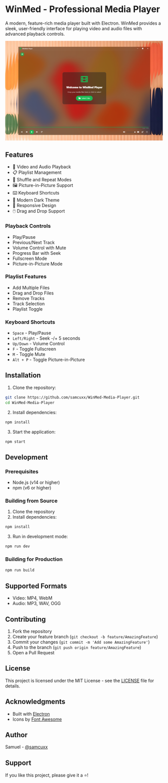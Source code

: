 # WinMed - Professional Media Player

A modern, feature-rich media player built with Electron. WinMed provides a sleek, user-friendly interface for playing video and audio files with advanced playback controls.

![WinMed Screenshot](screenshot.png)

## Features

- 🎥 Video and Audio Playback
- 📋 Playlist Management
- 🔄 Shuffle and Repeat Modes
- 🖼️ Picture-in-Picture Support
- ⌨️ Keyboard Shortcuts
- 🎨 Modern Dark Theme
- 📱 Responsive Design
- 🖱️ Drag and Drop Support

### Playback Controls

- Play/Pause
- Previous/Next Track
- Volume Control with Mute
- Progress Bar with Seek
- Fullscreen Mode
- Picture-in-Picture Mode

### Playlist Features

- Add Multiple Files
- Drag and Drop Files
- Remove Tracks
- Track Selection
- Playlist Toggle

### Keyboard Shortcuts

- `Space` - Play/Pause
- `Left/Right` - Seek -/+ 5 seconds
- `Up/Down` - Volume Control
- `F` - Toggle Fullscreen
- `M` - Toggle Mute
- `Alt + P` - Toggle Picture-in-Picture

## Installation

1. Clone the repository:

```bash
git clone https://github.com/samcuxx/WinMed-Media-Player.git
cd WinMed-Media-Player
```

2. Install dependencies:

```bash
npm install
```

3. Start the application:

```bash
npm start
```

## Development

### Prerequisites

- Node.js (v14 or higher)
- npm (v6 or higher)

### Building from Source

1. Clone the repository
2. Install dependencies:

```bash
npm install
```

3. Run in development mode:

```bash
npm run dev
```

### Building for Production

```bash
npm run build
```

## Supported Formats

- Video: MP4, WebM
- Audio: MP3, WAV, OGG

## Contributing

1. Fork the repository
2. Create your feature branch (`git checkout -b feature/AmazingFeature`)
3. Commit your changes (`git commit -m 'Add some AmazingFeature'`)
4. Push to the branch (`git push origin feature/AmazingFeature`)
5. Open a Pull Request

## License

This project is licensed under the MIT License - see the [LICENSE](LICENSE) file for details.

## Acknowledgments

- Built with [Electron](https://www.electronjs.org/)
- Icons by [Font Awesome](https://fontawesome.com/)

## Author

Samuel - [@samcuxx](https://github.com/samcuxx)

## Support

If you like this project, please give it a ⭐️!
